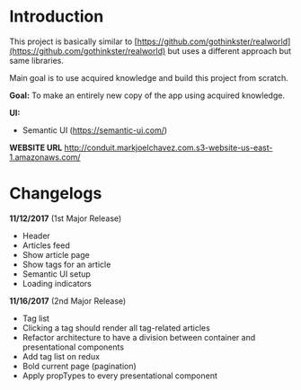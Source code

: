 # Introduction

This project is basically similar to [https://github.com/gothinkster/realworld](https://github.com/gothinkster/realworld) but uses a different approach but
same libraries.

Main goal is to use acquired knowledge and build this project from scratch.

**Goal:**
To make an entirely new copy of the app using acquired knowledge.

**UI:**
- Semantic UI (https://semantic-ui.com/)

**WEBSITE URL**
http://conduit.markjoelchavez.com.s3-website-us-east-1.amazonaws.com/

# Changelogs

**11/12/2017** (1st Major Release)
- Header
- Articles feed
- Show article page
- Show tags for an article
- Semantic UI setup
- Loading indicators

**11/16/2017** (2nd Major Release)
- Tag list
- Clicking a tag should render all tag-related articles
- Refactor architecture to have a division between container and presentational components
- Add tag list on redux
- Bold current page (pagination)
- Apply propTypes to every presentational component
